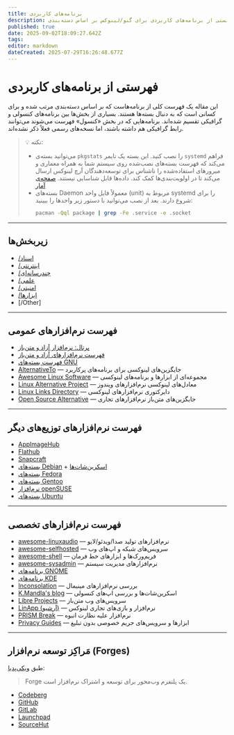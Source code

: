 ```yaml
---
title: برنامه‌های کاربردی
description: لیستی از برنامه‌های کاربردی برای گنو/لینوکس بر اساس دسته‌بندی
published: true
date: 2025-09-02T18:09:27.642Z
tags: 
editor: markdown
dateCreated: 2025-07-29T16:26:48.677Z
---
```


# فهرستی از برنامه‌های کاربردی

این مقاله یک فهرست کلی از برنامه‌هاست که بر اساس دسته‌بندی مرتب شده و برای کسانی است که به دنبال بسته‌ها هستند. بسیاری از بخش‌ها بین برنامه‌های کنسولی و گرافیکی تقسیم شده‌اند. برنامه‌هایی که در بخش «کنسول» فهرست می‌شوند می‌توانند رابط گرافیکی هم داشته باشند، اما نسخه‌های رسمی فعلاً ذکر نشده‌اند.

> 💡 نکته:
> - می‌توانید بسته‌ی `pkgstats` را نصب کنید. این بسته یک تایمر `systemd` فراهم می‌کند که فهرست بسته‌های نصب‌شده روی سیستم شما به همراه معماری و میرورهای استفاده‌شده را ناشناس برای توسعه‌دهندگان آرچ لینوکس ارسال می‌کند تا در اولویت‌بندی‌ها کمک کند. داده‌ها قابل شناسایی نیستند. [صفحه‌ی آمار](https://pkgstats.archlinux.de/packages)  
> - بسته‌های Daemon معمولاً فایل واحد (unit) مربوط به systemd را برای شروع دارند. بعد از نصب می‌توانید با دستور زیر واحدها را ببینید:  
>   ```bash
>   pacman -Qql package | grep -Fe .service -e .socket
>   ```

---

## زیربخش‌ها
- [/اسناد](/fa/applications/documents)
- [/اینترنتی](/fa/applications/internet)
- [/چندرسانه‌ای](/fa/applications/multimedia)
- [/علمی](/fa/applications/science)
- [/امنیتی](/fa/applications/security)
- [/ابزارها](/fa/applications/utilities)
- [/Other]

---

## فهرست نرم‌افزارهای عمومی
- [پرتال: نرم‌افزار آزاد و متن‌باز](https://en.wikipedia.org/wiki/Portal:Free_and_open-source_software)
- [فهرست نرم‌افزارهای آزاد و متن‌باز](https://en.wikipedia.org/wiki/List_of_free_and_open-source_software_packages)
- [فهرست بسته‌های GNU](https://en.wikipedia.org/wiki/List_of_GNU_packages)
- [AlternativeTo](https://alternativeto.net/platform/linux/) — جایگزین‌های لینوکسی برای برنامه‌های پرکاربرد
- [Awesome Linux Software](https://github.com/luong-komorebi/Awesome-Linux-Software) — مجموعه‌ای از ابزارها و برنامه‌های لینوکسی
- [Linux Alternative Project](https://www.linuxalt.com/) — معادل‌های لینوکسی نرم‌افزارهای ویندوز
- [Linux Links Directory](https://www.linuxlinks.com/links/Software/) — دایرکتوری نرم‌افزارهای لینوکسی
- [Open Source Alternative](https://www.osalt.com/) — جایگزین‌های متن‌باز نرم‌افزارهای تجاری

---

## فهرست نرم‌افزارهای توزیع‌های دیگر
- [AppImageHub](https://appimage.github.io/)
- [Flathub](https://flathub.org/)
- [Snapcraft](https://snapcraft.io/)
- [بسته‌های Debian](https://packages.debian.org) + [اسکرین‌شات‌ها](https://screenshots.debian.net)
- [بسته‌های Fedora](https://packages.fedoraproject.org)
- [بسته‌های Gentoo](https://packages.gentoo.org/)
- [نرم‌افزار openSUSE](https://software.opensuse.org/)
- [بسته‌های Ubuntu](https://packages.ubuntu.com/)

---

## فهرست نرم‌افزارهای تخصصی
- [awesome-linuxaudio](https://github.com/nodiscc/awesome-linuxaudio) — نرم‌افزارهای تولید صدا/ویدئو/لایو
- [awesome-selfhosted](https://github.com/Kickball/awesome-selfhosted) — سرویس‌های شبکه و اپ‌های وب
- [awesome-shell](https://github.com/alebcay/awesome-shell) — فریم‌ورک‌ها و ابزارهای خط فرمان
- [awesome-sysadmin](https://github.com/n1trux/awesome-sysadmin) — نرم‌افزارهای مدیریت سیستم
- [برنامه‌های GNOME](https://apps.gnome.org/)
- [برنامه‌های KDE](https://apps.kde.org/)
- [Inconsolation](https://inconsolation.wordpress.com/index/) — بررسی نرم‌افزارهای مینیمال
- [K.Mandla's blog](https://kmandla.wordpress.com/software/) — اسکرین‌شات‌ها و بررسی اپ‌های کنسولی
- [Libre Projects](https://libreprojects.net/) — سرویس‌های وب متن‌باز
- [LinApp (آرشیو)](https://web.archive.org/web/20200530213904/http://lin-app.com/) — نرم‌افزار و بازی‌های تجاری لینوکس
- [PRISM Break](https://prism-break.org/en/all/) — نرم‌افزار علیه نظارت انبوه
- [Privacy Guides](https://www.privacyguides.org/en/tools/) — ابزارها و سرویس‌های حریم خصوصی بدون تبلیغ

---

## مَراکِز توسعه نرم‌افزار (Forges)
طبق [ویکی‌پدیا](https://en.wikipedia.org/wiki/Forge_(software)):
> Forge یک پلتفرم وب‌محور برای توسعه و اشتراک نرم‌افزار است.

- [Codeberg](https://codeberg.org/)
- [GitHub](https://github.com/explore)
- [GitLab](https://gitlab.com/explore)
- [Launchpad](https://launchpad.net/)
- [SourceHut](https://sourcehut.org/)
````
